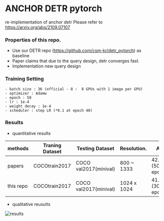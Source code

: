 # ANCHOR DETR pytorch

re-implementation of anchor detr
Please refer to https://arxiv.org/abs/2109.07107
 
### Properties of this repo.
- Use our DETR repo (https://github.com/csm-kr/detr_pytorch) as baseline
- Paper claims that due to the query design, detr converges fast.
- Implementation new query design

### Training Setting
```
- batch size : 36 (official - 8 :  8 GPUs with 1 image per GPU)
- optimizer : Adamw
- epoch : 50
- lr : 1e-4 
- weight decay : 1e-4
- scheduler : step LR (*0.1 at epoch 40)
```

### Results

- quantitative results

|methods        | Traning Dataset        |    Testing Dataset     | Resolution.  | AP               |
|---------------|------------------------| ---------------------- | ------------ | ---------------- |
|papers         | COCOtrain2017          |  COCO val2017(minival) | 800 ~ 1333   | 42.0 (500 epoch) |
|this repo      | COCOtrain2017          |  COCO val2017(minival) | 1024 x 1024  | 41.1 (300 epoch) |

- qualitative reusults

![results](https://user-images.githubusercontent.com/18729104/221108742-09ded1a8-dcf2-41df-9485-b659e3b6ca08.png)
